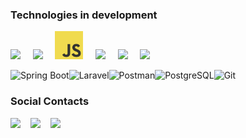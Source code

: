 

### Technologies in development

<img src="https://cdn.jsdelivr.net/gh/devicons/devicon@latest/icons/html5/html5-original.svg" height="45px"/>&nbsp;&nbsp;&nbsp;&nbsp;
<img src="https://cdn.jsdelivr.net/gh/devicons/devicon@latest/icons/css3/css3-original.svg" height="45px"/>&nbsp;&nbsp;&nbsp;&nbsp;
<img alt="JS" title="JavaScript" width="45px" src="https://raw.githubusercontent.com/github/explore/master/topics/javascript/javascript.png" />&nbsp;&nbsp;&nbsp;&nbsp;
<img src="https://cdn.jsdelivr.net/gh/devicons/devicon@latest/icons/java/java-original.svg" height="50px"/>&nbsp;&nbsp;&nbsp;&nbsp;
<img src="https://cdn.jsdelivr.net/gh/devicons/devicon@latest/icons/php/php-original.svg" height="50px"/>&nbsp;&nbsp;&nbsp;&nbsp;
<img src="https://cdn.jsdelivr.net/gh/devicons/devicon@latest/icons/sqldeveloper/sqldeveloper-original.svg" height="50px" />
          
<div style="display: flex">
  <img src="https://img.shields.io/badge/-Spring%20Boot-6DB33F?style=flat&logo=springboot&logoColor=white&background=000000" alt="Spring Boot">
  <img src="https://img.shields.io/badge/-Laravel-E74430?style=flat&logo=laravel&logoColor=white&background=000000" alt="Laravel">
  <img src="https://img.shields.io/badge/-Postman-333333?style=flat&logo=postman" alt="Postman">
  <img src="https://img.shields.io/badge/-PostgreSQL-333333?style=flat&logo=postgresql" alt="PostgreSQL">
  <img src="https://img.shields.io/badge/-Git-333333?style=flat&logo=git" alt="Git">
</div>


### Social Contacts

<div style="display: flex">
<a href="https://www.linkedin.com/in/joaobotoni/"><img src="https://cdn2.iconfinder.com/data/icons/social-media-2285/512/1_Linkedin_unofficial_colored_svg-128.png" width="40"></a> &nbsp;&nbsp;&nbsp;&nbsp;
<a href="https://www.instagram.com/joaobotoni/"><img src="https://cdn2.iconfinder.com/data/icons/social-icons-33/128/Instagram-128.png" width="40"></a> &nbsp;&nbsp;&nbsp;&nbsp;
<a href=""><img src="https://cdn4.iconfinder.com/data/icons/social-media-logos-6/512/74-outlook-1024.png" width="40"></a> &nbsp;&nbsp;&nbsp;&nbsp;
</div>





